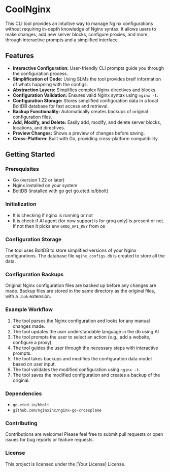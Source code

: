 # CoolNginx

This CLI tool provides an intuitive way to manage Nginx configurations without requiring in-depth knowledge of Nginx syntax. It allows users to make changes, add new server blocks, configure proxies, and more, through interactive prompts and a simplified interface.

## Features

* **Interactive Configuration:** User-friendly CLI prompts guide you through the configuration process.
* **Simplification of Code:** Using SLMs the tool provides breif information of whats happning with the configs.
* **Abstraction Layers:** Simplifies complex Nginx directives and blocks.
* **Configuration Validation:** Ensures valid Nginx syntax using `nginx -t`.
* **Configuration Storage:** Stores simplified configuration data in a local BoltDB database for fast access and retrieval.
* **Backup Functionality:** Automatically creates backups of original configuration files.
* **Add, Modify, and Delete:** Easily add, modify, and delete server blocks, locations, and directives.
* **Preview Changes:** Shows a preview of changes before saving.
* **Cross-Platform:** Built with Go, providing cross-platform compatibility.

## Getting Started

### Prerequisites

* Go (version 1.22 or later)
* Nginx installed on your system
* BoltDB (installed with go get go.etcd.io/bbolt)

### Initialization

* It is checking if nginx is running or not
* It is check if AI agent (for now support is for groq only) is present or not. If not then it picks env `GROQ_API_KEY` from os

### Configuration Storage

The tool uses BoltDB to store simplified versions of your Nginx configurations. The database file `nginx_configs.db` is created to store all the data.
### Configuration Backups

Original Nginx configuration files are backed up before any changes are made. Backup files are stored in the same directory as the original files, with a `.bak` extension.

### Example Workflow

1.  The tool parses the Nginx configuration and looks for any manual changes made.
2.  The tool updates the user understandable language in the db using AI
2.  The tool prompts the user to select an action (e.g., add a website, configure a proxy).
3.  The tool guides the user through the necessary steps with interactive prompts.
4.  The tool takes backups and modifies the configuration data model based on user input.
5.  The tool validates the modified configuration using `nginx -t`.
6.  The tool saves the modified configuration and creates a backup of the original.

### Dependencies

* `go.etcd.io/bbolt`
* `github.com/nginxinc/nginx-go-crossplane`

### Contributing

Contributions are welcome! Please feel free to submit pull requests or open issues for bug reports or feature requests.

### License

This project is licensed under the [Your License] License.